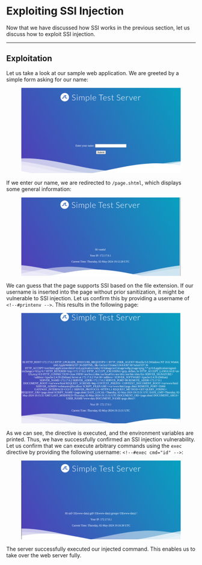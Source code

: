 # Exploiting SSI Injection

Now that we have discussed how SSI works in the previous section, let us discuss how to exploit SSI injection.

***

## Exploitation

Let us take a look at our sample web application. We are greeted by a simple form asking for our name:

<figure><img src="../../../../.gitbook/assets/image (5) (1) (1) (1).png" alt=""><figcaption></figcaption></figure>

If we enter our name, we are redirected to `/page.shtml`, which displays some general information:

<figure><img src="../../../../.gitbook/assets/image (1) (1) (1) (1) (1) (1) (1) (1) (1) (1) (1).png" alt=""><figcaption></figcaption></figure>

We can guess that the page supports SSI based on the file extension. If our username is inserted into the page without prior sanitization, it might be vulnerable to SSI injection. Let us confirm this by providing a username of `<!--#printenv -->`. This results in the following page:

<figure><img src="../../../../.gitbook/assets/image (2) (1) (1) (1) (1) (1) (1) (1) (1).png" alt=""><figcaption></figcaption></figure>

As we can see, the directive is executed, and the environment variables are printed. Thus, we have successfully confirmed an SSI injection vulnerability. Let us confirm that we can execute arbitrary commands using the `exec` directive by providing the following username: `<!--#exec cmd="id" -->`:

<figure><img src="../../../../.gitbook/assets/image (491).png" alt=""><figcaption></figcaption></figure>

The server successfully executed our injected command. This enables us to take over the web server fully.
